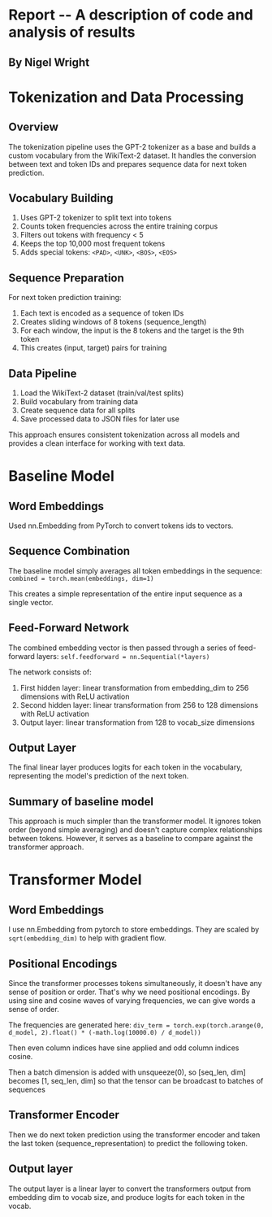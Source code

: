 # Report -- A description of code and analysis of results
## By Nigel Wright



# Tokenization and Data Processing

## Overview
The tokenization pipeline uses the GPT-2 tokenizer as a base and builds a custom vocabulary from the WikiText-2 dataset. It handles the conversion between text and token IDs and prepares sequence data for next token prediction.

## Vocabulary Building
1. Uses GPT-2 tokenizer to split text into tokens
2. Counts token frequencies across the entire training corpus
3. Filters out tokens with frequency < 5
4. Keeps the top 10,000 most frequent tokens
5. Adds special tokens: `<PAD>`, `<UNK>`, `<BOS>`, `<EOS>`

## Sequence Preparation
For next token prediction training:
1. Each text is encoded as a sequence of token IDs
2. Creates sliding windows of 8 tokens (sequence_length)
3. For each window, the input is the 8 tokens and the target is the 9th token
4. This creates (input, target) pairs for training

## Data Pipeline
1. Load the WikiText-2 dataset (train/val/test splits)
2. Build vocabulary from training data
3. Create sequence data for all splits
4. Save processed data to JSON files for later use

This approach ensures consistent tokenization across all models and provides a clean interface for working with text data.



# Baseline Model

## Word Embeddings
Used nn.Embedding from PyTorch to convert tokens ids to vectors.

## Sequence Combination
The baseline model simply averages all token embeddings in the sequence:
`combined = torch.mean(embeddings, dim=1)`

This creates a simple representation of the entire input sequence as a single vector. 

## Feed-Forward Network
The combined embedding vector is then passed through a series of feed-forward layers:
`self.feedforward = nn.Sequential(*layers)`

The network consists of:
1. First hidden layer: linear transformation from embedding_dim to 256 dimensions with ReLU activation
2. Second hidden layer: linear transformation from 256 to 128 dimensions with ReLU activation
3. Output layer: linear transformation from 128 to vocab_size dimensions

## Output Layer
The final linear layer produces logits for each token in the vocabulary, representing the model's prediction of the next token.

## Summary of baseline model
This approach is much simpler than the transformer model. It ignores token order (beyond simple averaging) and doesn't capture complex relationships between tokens. However, it serves as a  baseline to compare against the transformer approach.



# Transformer Model

## Word Embeddings
I use nn.Embedding from pytorch to store embeddings. They are scaled by `sqrt(embedding_dim)` to help with gradient flow.

## Positional Encodings
Since the transformer processes tokens simultaneously, it doesn't have any sense of position or order. That's why we need positional encodings. By using sine and cosine waves of varying frequencies, we can give words a sense of order. 

The frequencies are generated here: 
`div_term = torch.exp(torch.arange(0, d_model, 2).float() * (-math.log(10000.0) / d_model))`

Then even column indices have sine applied and odd column indices cosine. 

Then a batch dimension is added with unsqueeze(0), so [seq_len, dim] becomes [1, seq_len, dim] so that the tensor can be broadcast to batches of sequences

## Transformer Encoder 

Then we do next token prediction using the transformer encoder and taken the last token (sequence_representation) to predict the following token.

## Output layer

The output layer is a linear layer to convert the transformers output from embedding dim to vocab size, and produce logits for each token in the vocab. 



